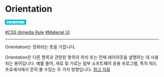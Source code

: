 # Orientation

![Frontend](../../2TAT1C/Label_Frontend.png)

<a href="https://www.google.com/search?q=css+Orientation&oq=css+Orientation&aqs=chrome..69i57.6698j0j1&sourceid=chrome&ie=UTF-8">#CSS @media Rule</a>
<a href="https://github.com/mui-org/material-ui/search?q=orientation&unscoped_q=orientation">#Material UI</a>

---

Orientation는 정위라는 뜻을 가집니다.

Orientation은 다른 항목과 관련된 항목의 위치 또는 전체 레이아웃을 설명하는 데 사용되는 용어입니다. 예를 들어, 세로 및 가로는 일부 소프트웨어 응용 프로그램, 특히 워드 프로세서에서 흔히 볼 수있는 두 가지 방향입니다. <a href="https://www.computerhope.com/jargon/o/orientat.htm#:~:text=What%20is%20Orientation%3F-,Orientation,software%20applications%2C%20especially%20word%20processors">참고 자료</a>
